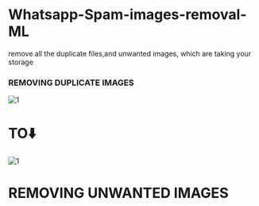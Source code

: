 # Whatsapp-Spam-images-removal-ML
remove all the duplicate files,and unwanted images, which are taking your storage
### REMOVING DUPLICATE IMAGES



![1](https://user-images.githubusercontent.com/33556967/51371095-2af2c480-1b1f-11e9-8661-93a16503514a.PNG)
              




#                                                   TO⬇️

![1](https://user-images.githubusercontent.com/33556967/51371544-78236600-1b20-11e9-9f7d-c214d950a412.PNG)                            
                          
                                   
# REMOVING UNWANTED IMAGES

